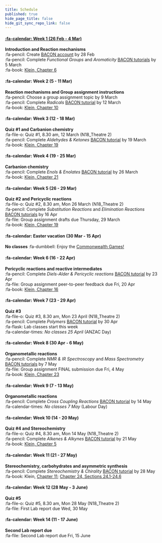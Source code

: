 ```yaml
---
title: Schedule
published: true
hide_page_title: false
hide_git_sync_repo_link: false
---
```


#### [:fa-calendar: Week 1 (26 Feb - 4 Mar)](/home/week-01)
**Introduction and Reaction mechanisms**  
:fa-pencil: Create [BACON account](https://learnbacon.com/) by 28 Feb  
:fa-pencil: Complete _Functional Groups_ and _Aromaticity_ [BACON tutorials](https://learnbacon.com/) by 5 March  
:fa-book: [Klein, Chapter 6](https://ebookcentral-proquest-com.libraryproxy.griffith.edu.au/lib/griffith/reader.action?docID=4806589&ppg=246)

#### :fa-calendar: Week 2 (5 - 11 Mar)
**Reaction mechanisms and Group assignment instructions**  
:fa-pencil: Choose a group assignment topic by 9 March   
:fa-pencil: Complete _Radicals_ [BACON tutorial](https://learnbacon.com/) by 12 March  
:fa-book: [Klein, Chapter 10](https://ebookcentral-proquest-com.libraryproxy.griffith.edu.au/lib/griffith/reader.action?docID=4806589&ppg=455)  

#### :fa-calendar: Week 3 (12 - 18 Mar)
**Quiz #1 and Carbanion chemistry**   
:fa-file-o: Quiz #1, 8.30 am, 12 March (N18_Theatre 2)  
:fa-pencil: Complete _Aldehydes & Ketones_ [BACON tutorial](https://learnbacon.com/) by 19 March  
:fa-book: [Klein, Chapter 19](https://ebookcentral-proquest-com.libraryproxy.griffith.edu.au/lib/griffith/reader.action?docID=4806589&ppg=864)  

#### :fa-calendar: Week 4 (19 - 25 Mar)
**Carbanion chemistry**   
:fa-pencil: Complete _Enols & Enolates_ [BACON tutorial](https://learnbacon.com/) by 26 March  
:fa-book: [Klein, Chapter 21](https://ebookcentral-proquest-com.libraryproxy.griffith.edu.au/lib/griffith/reader.action?docID=4806589&ppg=974)   

#### :fa-calendar: Week 5 (26 - 29 Mar)
**Quiz #2 and Pericyclic reactions**   
:fa-file-o: Quiz #2, 8.30 am, Mon 26 March (N18_Theatre 2)  
:fa-pencil: Complete _Substitution Reactions_ and _Elimination Reactions_ [BACON tutorials](https://learnbacon.com/) by 16 Apr  
:fa-file: Group assignment drafts due Thursday, 29 March  
:fa-book: [Klein, Chapter 19](https://ebookcentral-proquest-com.libraryproxy.griffith.edu.au/lib/griffith/reader.action?docID=4806589&ppg=864)  

#### :fa-calendar: Easter vacation (30 Mar - 15 Apr)
**No classes**
:fa-dumbbell: Enjoy the [Commonwealth Games!](https://www.gc2018.com/)

#### :fa-calendar: Week 6 (16 - 22 Apr)
**Pericyclic reactions and reactive intermediates**  
:fa-pencil: Complete _Diels-Alder & Pericyclic reactions_ [BACON tutorial](https://learnbacon.com/) by 23 Apr  
:fa-file: Group assignment peer-to-peer feedback due Fri, 20 Apr  
:fa-book: [Klein, Chapter 16](https://ebookcentral-proquest-com.libraryproxy.griffith.edu.au/lib/griffith/reader.action?docID=4806589&ppg=721)  

#### :fa-calendar: Week 7 (23 - 29 Apr)
**Quiz #3**  
:fa-file-o: Quiz #3, 8.30 am, Mon 23 April (N18_Theatre 2)  
:fa-pencil: Complete _Polymers_ [BACON tutorial](https://learnbacon.com/) by 30 Apr  
:fa-flask: Lab classes start this week  
:fa-calendar-times: _No classes 25 April_ (ANZAC Day)

#### :fa-calendar: Week 8 (30 Apr - 6 May)
**Organometallic reactions**  
:fa-pencil: Complete _NMR & IR Spectroscopy_ and _Mass Spectrometry_ [BACON tutorials](https://learnbacon.com/) by 7 May  
:fa-file: Group assignment FINAL submission due Fri, 4 May  
:fa-book: [Klein, Chapter 23](https://ebookcentral-proquest-com.libraryproxy.griffith.edu.au/lib/griffith/reader.action?docID=4806589&ppg=1074)  

#### :fa-calendar: Week 9 (7 - 13 May)
**Organometallic reactions**  
:fa-pencil: Complete _Cross Coupling Reactions_ [BACON tutorial](https://learnbacon.com/) by 14 May  
:fa-calendar-times: _No classes 7 May_ (Labour Day)  

#### :fa-calendar: Week 10 (14 - 20 May)
**Quiz #4 and Stereochemistry**   
:fa-file-o: Quiz #4, 8.30 am, Mon 14 May (N18_Theatre 2)  
:fa-pencil: Complete _Alkenes & Alkynes_ [BACON tutorial](https://learnbacon.com/) by 21 May  
:fa-book: [Klein, Chapter 5](https://ebookcentral-proquest-com.libraryproxy.griffith.edu.au/lib/griffith/reader.action?docID=4806589&ppg=201)  

#### :fa-calendar: Week 11 (21 - 27 May)
**Stereochemistry, carbohydrates and asymmetric synthesis**  
:fa-pencil: Complete _Stereochemistry & Chirality_ [BACON tutorial](https://learnbacon.com/) by 28 May  
:fa-book: Klein, [Chapter 11](https://ebookcentral-proquest-com.libraryproxy.griffith.edu.au/lib/griffith/reader.action?docID=4806589&ppg=499); [Chapter 24, Sections 24.1-24.6](https://ebookcentral-proquest-com.libraryproxy.griffith.edu.au/lib/griffith/reader.action?docID=4806589&ppg=1127)  

#### :fa-calendar: Week 12 (28 May - 3 June)
**Quiz #5**   
:fa-file-o: Quiz #5, 8.30 am, Mon 28 May (N18_Theatre 2)  
:fa-file: First Lab report due Wed, 30 May  



#### :fa-calendar: Week 14 (11 - 17 June)
**Second Lab report due**   
:fa-file: Second Lab report due Fri, 15 June  
